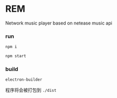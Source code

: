 # REM

 Network music player based on netease music api

### run

```bash
npm i
```

```bash
npm start
```

### build

```bash
electron-builder
```

程序将会被打包到 ` ./dist `
